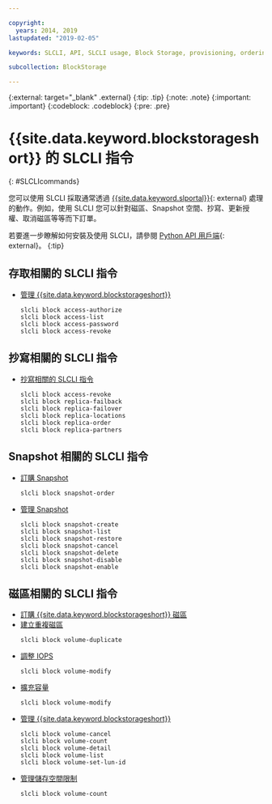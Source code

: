 ```yaml
---

copyright:
  years: 2014, 2019
lastupdated: "2019-02-05"

keywords: SLCLI, API, SLCLI usage, Block Storage, provisioning, ordering, managing

subcollection: BlockStorage

---
```

{:external: target="_blank" .external}
{:tip: .tip}
{:note: .note}
{:important: .important}
{:codeblock: .codeblock}
{:pre: .pre}

# {{site.data.keyword.blockstorageshort}} 的 SLCLI 指令
{: #SLCLIcommands}

您可以使用 SLCLI 採取通常透過 [{{site.data.keyword.slportal}}](https://control.softlayer.com/){: external} 處理的動作。例如，使用 SLCLI 您可以針對磁區、Snapshot 空間、抄寫、更新授權、取消磁區等等而下訂單。

若要進一步瞭解如何安裝及使用 SLCLI，請參閱 [Python API 用戶端](https://softlayer-python.readthedocs.io/en/latest/cli/){: external}。
{:tip}

## 存取相關的 SLCLI 指令
* [管理 {{site.data.keyword.blockstorageshort}}](/docs/infrastructure/BlockStorage?topic=BlockStorage-managingstorage)  
  ```
  slcli block access-authorize
  slcli block access-list
  slcli block access-password
  slcli block access-revoke
  ```

## 抄寫相關的 SLCLI 指令

* [抄寫相關的 SLCLI 指令](/docs/infrastructure/BlockStorage?topic=BlockStorage-replication#clicommands)
  ```
  slcli block access-revoke
  slcli block replica-failback
  slcli block replica-failover
  slcli block replica-locations
  slcli block replica-order
  slcli block replica-partners
  ```

## Snapshot 相關的 SLCLI 指令

* [訂購 Snapshot](/docs/infrastructure/BlockStorage?topic=BlockStorage-snapshots#ordering-snapshot-space-through-the-slcli)
  ```
  slcli block snapshot-order
  ```

* [管理 Snapshot](/docs/infrastructure/BlockStorage?topic=BlockStorage-managingSnapshots)
  ```
  slcli block snapshot-create
  slcli block snapshot-list
  slcli block snapshot-restore
  slcli block snapshot-cancel
  slcli block snapshot-delete
  slcli block snapshot-disable
  slcli block snapshot-enable
  ```

## 磁區相關的 SLCLI 指令

* [訂購 {{site.data.keyword.blockstorageshort}} 磁區](/docs/infrastructure/BlockStorage?topic=BlockStorage-orderingthroughCLI)
* [建立重複磁區](/docs/infrastructure/BlockStorage?topic=BlockStorage-duplicatevolume)
  ```
  slcli block volume-duplicate
  ```
* [調整 IOPS](/docs/infrastructure/BlockStorage?topic=BlockStorage-adjustingIOPS#adjustingsteps)
  ```
  slcli block volume-modify
  ```
* [擴充容量](/docs/infrastructure/BlockStorage?topic=BlockStorage-expandingcapacity#resizingsteps)
  ```
  slcli block volume-modify
  ```
* [管理 {{site.data.keyword.blockstorageshort}}](/docs/infrastructure/BlockStorage?topic=BlockStorage-managingstorage)  
  ```
  slcli block volume-cancel
  slcli block volume-count
  slcli block volume-detail
  slcli block volume-list
  slcli block volume-set-lun-id
  ```
* [管理儲存空間限制](/docs/infrastructure/BlockStorage?topic=BlockStorage-managingstoragelimits)  
  ```
  slcli block volume-count
  ```
